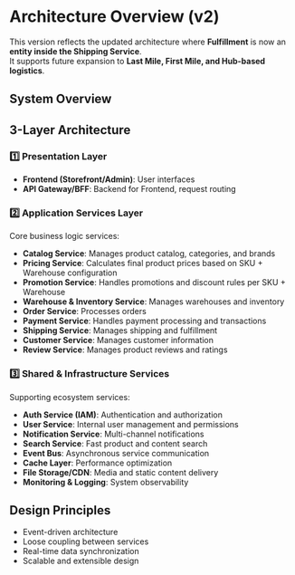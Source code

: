 # Architecture Overview (v2)

This version reflects the updated architecture where **Fulfillment** is now an **entity inside the Shipping Service**.  
It supports future expansion to **Last Mile, First Mile, and Hub-based logistics**.

## System Overview

## 3-Layer Architecture

### 1️⃣ Presentation Layer
- **Frontend (Storefront/Admin)**: User interfaces
- **API Gateway/BFF**: Backend for Frontend, request routing

### 2️⃣ Application Services Layer
Core business logic services:

- **Catalog Service**: Manages product catalog, categories, and brands
- **Pricing Service**: Calculates final product prices based on SKU + Warehouse configuration
- **Promotion Service**: Handles promotions and discount rules per SKU + Warehouse
- **Warehouse & Inventory Service**: Manages warehouses and inventory
- **Order Service**: Processes orders
- **Payment Service**: Handles payment processing and transactions
- **Shipping Service**: Manages shipping and fulfillment
- **Customer Service**: Manages customer information
- **Review Service**: Manages product reviews and ratings

### 3️⃣ Shared & Infrastructure Services
Supporting ecosystem services:

- **Auth Service (IAM)**: Authentication and authorization
- **User Service**: Internal user management and permissions
- **Notification Service**: Multi-channel notifications
- **Search Service**: Fast product and content search
- **Event Bus**: Asynchronous service communication
- **Cache Layer**: Performance optimization
- **File Storage/CDN**: Media and static content delivery
- **Monitoring & Logging**: System observability

## Design Principles

- Event-driven architecture
- Loose coupling between services
- Real-time data synchronization
- Scalable and extensible design